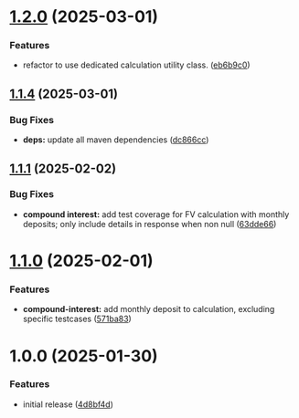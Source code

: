 # [1.2.0](https://github.com/hkstwk/calculation-module/compare/v1.1.4...v1.2.0) (2025-03-01)


### Features

* refactor to use dedicated calculation utility class. ([eb6b9c0](https://github.com/hkstwk/calculation-module/commit/eb6b9c051a62746f2b416c696c4187a013446765))

## [1.1.4](https://github.com/hkstwk/calculation-module/compare/v1.1.3...v1.1.4) (2025-03-01)


### Bug Fixes

* **deps:** update all maven dependencies ([dc866cc](https://github.com/hkstwk/calculation-module/commit/dc866ccfae9fb8b24b676173dbf6dffb32303091))

## [1.1.1](https://github.com/hkstwk/calculation-module/compare/v1.1.0...v1.1.1) (2025-02-02)


### Bug Fixes

* **compound interest:** add test coverage for FV calculation with monthly deposits; only include details in response when non null ([63dde66](https://github.com/hkstwk/calculation-module/commit/63dde66fddbc20c78494295d929f2448550cb466))

# [1.1.0](https://github.com/hkstwk/calculation-module/compare/v1.0.0...v1.1.0) (2025-02-01)


### Features

* **compound-interest:** add monthly deposit to calculation, excluding specific testcases ([571ba83](https://github.com/hkstwk/calculation-module/commit/571ba83899e2e0fe83a9720c33c57dd202ce9321))

# 1.0.0 (2025-01-30)


### Features

* initial release ([4d8bf4d](https://github.com/hkstwk/calculation-module/commit/4d8bf4d28e317cfa33b2e2aa927eb98e6bedb382))
